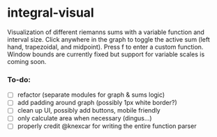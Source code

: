 # integral-visual

Visualization of different riemanns sums with a variable function and interval size.
Click anywhere in the graph to toggle the active sum (left hand, trapezoidal, and
midpoint).
Press f to enter a custom function.
Window bounds are currently fixed but support for variable scales is coming soon.

### To-do:

- [ ] refactor (separate modules for graph & sums logic)
- [ ] add padding around graph (possibly 1px white border?)
- [ ] clean up UI, possibly add buttons, mobile friendly
- [ ] only calculate area when necessary (dingus...)
- [ ] properly credit @knexcar for writing the entire function parser
